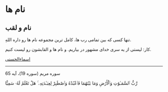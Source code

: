 ﻿<h1>نام ها</h1>

<h2>نام و لقب</h2>

<p>
    تنها کسی که بین تمامی رب ها، کامل ترین مجموعه نام ها رو داره اللهِ.
</p>

<p>
    کار: لیستی از یه سری خدای مشهور در بیاریم. و نام ها و القابشون رو لیست کنیم.
</p>

<p>
    <a href="https://en.wikipedia.org/wiki/Names_of_God_in_Islam#List" target="_blank">اسماءالحسنی</a>
</p>
<hr />
<p>
    سوره مریم (سوره 19)، آیه 65
</p>
<p>
    رَّبُّ ٱلسَّمَـٰوَٰتِ وَٱلْأَرْضِ وَمَا بَيْنَهُمَا فَٱعْبُدْهُ وَٱصْطَبِرْ لِعِبَـٰدَتِهِۦ ۚ هَلْ تَعْلَمُ لَهُۥ سَمِيًّا
</p>